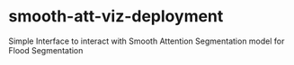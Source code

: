 # smooth-att-viz-deployment
Simple Interface to interact with Smooth Attention Segmentation model for Flood Segmentation
